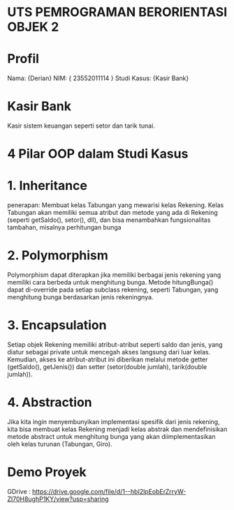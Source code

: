 # UTS PEMROGRAMAN BERORIENTASI OBJEK 2

# Profil
Nama: {Derian}
NIM: { 23552011114 }
Studi Kasus: {Kasir Bank}

# Kasir Bank
 Kasir sistem keuangan seperti setor dan tarik tunai.

 # 4 Pilar OOP dalam Studi Kasus
 
 # 1. Inheritance
 penerapan:
 Membuat kelas Tabungan yang mewarisi kelas Rekening. Kelas Tabungan akan memiliki semua atribut dan metode yang ada di Rekening (seperti 
 getSaldo(), setor(), dll), dan bisa menambahkan fungsionalitas tambahan, misalnya perhitungan bunga
 
 # 2. Polymorphism
 Polymorphism dapat diterapkan jika memiliki berbagai jenis rekening yang memiliki cara berbeda untuk menghitung bunga. Metode 
 hitungBunga() dapat di-override pada setiap subclass rekening, seperti Tabungan, yang menghitung bunga berdasarkan jenis rekeningnya.

 # 3. Encapsulation
 Setiap objek Rekening memiliki atribut-atribut seperti saldo dan jenis, yang diatur sebagai private untuk mencegah akses langsung dari 
 luar kelas. Kemudian, akses ke atribut-atribut ini diberikan melalui metode getter (getSaldo(), getJenis()) dan setter (setor(double 
 jumlah), tarik(double jumlah)).

 # 4. Abstraction
 Jika kita ingin menyembunyikan implementasi spesifik dari jenis rekening, kita bisa membuat kelas Rekening menjadi kelas abstrak dan 
 mendefinisikan metode abstract untuk menghitung bunga yang akan diimplementasikan oleh kelas turunan (Tabungan, Giro).

 # Demo Proyek
 GDrive : https://drive.google.com/file/d/1--hbI2lpEobErZrryW-Zl70H8ughP1KY/view?usp=sharing


  
   
